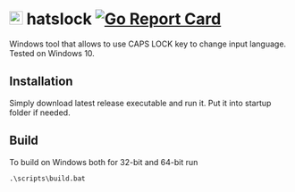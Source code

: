 # <img src="https://raw.githubusercontent.com/FFFEGO/hatslock/master/assets/icon.ico" width="24"/> hatslock [![Go Report Card](https://goreportcard.com/badge/github.com/FFFEGO/hatslock)](https://goreportcard.com/report/github.com/FFFEGO/hatslock)
Windows tool that allows to use CAPS LOCK key to change input language.
Tested on Windows 10.

## Installation
Simply download latest release executable and run it. Put it into startup
folder if needed.

## Build
To build on Windows both for 32-bit and 64-bit run
```
.\scripts\build.bat
```